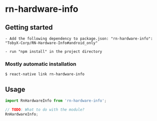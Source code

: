 # rn-hardware-info

## Getting started
`- Add the following dependency to package.json:
  "rn-hardware-info": "TobyX-Corp/RN-Hardware-Info#android_only" `
  
 `- run "npm install" in the project directory`

### Mostly automatic installation

`$ react-native link rn-hardware-info`

## Usage
```javascript
import RnHardwareInfo from 'rn-hardware-info';

// TODO: What to do with the module?
RnHardwareInfo;
```
